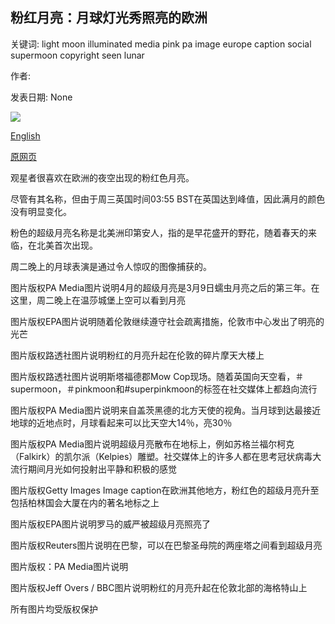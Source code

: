 ## 粉红月亮：月球灯光秀照亮的欧洲

关键词: light moon illuminated media pink pa image europe caption social supermoon copyright seen lunar

作者: 

发表日期: None

![](https://ichef.bbci.co.uk/news/1024/branded_news/56CB/production/_111691222_3a468a8e-3f3c-4ace-858f-fe06058db619.jpg)

[English](Pink%20Moon%3A%20Europe%20illuminated%20by%20lunar%20light%20show.md)

[原网页](https://www.bbc.com/news/uk-52209331)

观星者很喜欢在欧洲的夜空出现的粉红色月亮。

尽管有其名称，但由于周三英国时间03:55 BST在英国达到峰值，因此满月的颜色没有明显变化。

粉色的超级月亮名称是北美洲印第安人，指的是早花盛开的野花，随着春天的来临，在北美首次出现。

周二晚上的月球表演是通过令人惊叹的图像捕获的。

图片版权PA Media图片说明4月的超级月亮是3月9日蠕虫月亮之后的第三年。在这里，周二晚​​上在温莎城堡上空可以看到月亮

图片版权EPA图片说明随着伦敦继续遵守社会疏离措施，伦敦市中心发出了明亮的光芒

图片版权路透社图片说明粉红的月亮升起在伦敦的碎片摩天大楼上

图片版权路透社图片说明斯塔福德郡Mow Cop现场。随着英国向天空看，＃supermoon，＃pinkmoon和\#superpinkmoon的标签在社交媒体上都趋向流行

图片版权PA Media图片说明来自盖茨黑德的北方天使的视角。当月球到达最接近地球的近地点时，月球看起来可以比天空大14％，亮30％

图片版权PA Media图片说明超级月亮散布在地标上，例如苏格兰福尔柯克（Falkirk）的凯尔派（Kelpies）雕塑。社交媒体上的许多人都在思考冠状病毒大流行期间月光如何投射出平静和积极的感觉

图片版权Getty Images Image caption在欧洲其他地方，粉红色的超级月亮升至包括柏林国会大厦在内的著名地标之上

图片版权EPA图片说明罗马的威严被超级月亮照亮了

图片版权Reuters图片说明在巴黎，可以在巴黎圣母院的两座塔之间看到超级月亮

图片版权：PA Media图片说明

图片版权Jeff Overs / BBC图片说明粉红的月亮升起在伦敦北部的海格特山上

所有图片均受版权保护